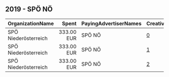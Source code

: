 ## 2019 - SPÖ NÖ 
|OrganizationName|Spent|PayingAdvertiserNames|CreativeUrls|Impressions|Genders|AgeBrackets|CountryCodes|BillingAddresses|CandidateBallotInformation|
|:---|---:|:---|:---|---:|:---|:---|:---|:---|:---|
|SPÖ Niederösterreich|333.00 EUR|SPÖ NÖ|[0](https://www.snap.com/political-ads/asset/45615ef5af1b14ea2b2519273563d92c361c70e0341600a0cdfabfbf24756ecc?mediaType=mp4)|556,380|||austria|AT|SPOE NOE|
|SPÖ Niederösterreich|333.00 EUR|SPÖ NÖ|[1](https://www.snap.com/political-ads/asset/efbfbd1322b2927f1ae74134595874671a8e52bc50f1364f153453592f40b26e?mediaType=mp4)|533,850|||austria|AT|SPOE NOE|
|SPÖ Niederösterreich|333.00 EUR|SPÖ NÖ|[2](https://www.snap.com/political-ads/asset/2437b06e69d7d02ad83b3b14cb5a699409e6847b0da86ba65d6442420e6922d7?mediaType=mp4)|507,043|||austria|AT|SPOE NOE|
